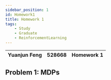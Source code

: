 ```yaml
---
sidebar_position: 1
id: Homework1
title: Homework 1
tags:
    - Study
    - Graduate
    - ReinforcementLearning
---
```


| Yuanjun Feng | 528668 | Homework 1 |
| ------------ | ------ | ---------- |

## Problem 1: MDPs
